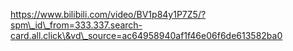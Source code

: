 https://www.bilibili.com/video/BV1p84y1P7Z5/?spm\_id\_from=333.337.search-card.all.click\&vd\_source=ac64958940af1f46e06f6de613582ba0

